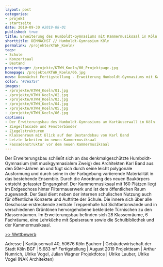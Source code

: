 ```yaml
---
layout: post
categories:
- projekt
- startseite
date: 2019-09-30 #2019-08-01
published: true
title: Erweiterung des Humboldt-Gymnasiums mit Kammermusiksaal in Köln
shorttitle: DEMNÄCHST // Humboldt-Gymnasium Köln
permalink: /projekte/KTWH_Koeln/
tags: 
- Schule
- Konzertsaal
- Bestand
projectpage: /projekte/KTWH_Koeln/00_Projektpage.jpg
homepage: /projekte/KTWH_Koeln/06.jpg
news: Demnächst Fertigstellung - Erweiterung Humboldt-Gymnasiums mit Kammermusiksaal in Köln <br />
color: '#7ea757'
images:
- /projekte/KTWH_Koeln/01.jpg
- /projekte/KTWH_Koeln/02.jpg
- /projekte/KTWH_Koeln/03.jpg
- /projekte/KTWH_Koeln/04.jpg
- /projekte/KTWH_Koeln/05.jpg
- /projekte/KTWH_Koeln/06.jpg
captions:
- Der Erwiterungsbau des Humboldt-Gymnasiums am Kartäuserwall in Köln
- Ziegelfassade und Fensterbänder
- Ziegelstrukturen
- Klassenraum mit Blick auf den Bestandsbau von Karl Band
- Letzte Arbeiten im neuen Kammermusiksaal
- Fassadenstruktur vor dem neuen Kammermusiksaal
---
```


Der Erweiterungsbau schließt sich an das denkmalgeschützte Humboldt-Gymnasium (mit musikgymnasialem Zweig) des Architekten Karl Band aus den 50er-Jahren an und fügt sich durch seine leicht polygonale Ausformung und durch seine in der Farbgebung variierende Materialität in das bestehende Ensemble. Durch die Anordnung des neuen Baukörpers entsteht gefasster Eingangshof. Der Kammermusiksaal mit 160 Plätzen liegt im Erdgeschoss hinter Filtermauerwerk und ist dem öffentlichen Raum zugewandt. Der Saal dient neben der internen schulischen Nutzung auch für öffentliche Konzerte und Auftritte der Schule. Die innere sich über alle Geschosse erstreckende zentrale Treppenhalle hat Sichtbetonwände und in verschiedenen Grüntönen hervorgehobene bekleidete Türnischen zu den Klassenräumen. Im Erweiterungsbau befinden sich 28 Klassenräume, 6 Fachräume, eine Lehrküche mit Speiseraum sowie die Schulbibliothek und der Kammermusiksaal.

[\>> Wettbewerb](../projekte/WBW_KTWH_Koeln/)

Adresse				|	Kartäuserwall 40, 50676 Köln
Bauherr				|	Gebäudewirtschaft der Stadt Köln
BGF					|	5.683 m²
Fertigstellung		|	August 2019
Projektteam			|	Arthur Numrich, Ulrike Vogel, Julian Wagner
Projektfotos		|	Ulrike Lauber, Ulrike Vogel (NAK Architekten)